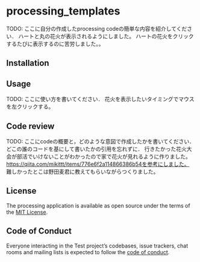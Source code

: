 # processing_templates

TODO: ここに自分の作成したprocessing codeの簡単な内容を紹介してください．
ハートと丸の花火が表示されるようにしました。
ハートの花火をクリックするたびに表示するのに苦労しました。。

## Installation

## Usage

TODO: ここに使い方を書いてください．
花火を表示したいタイミングでマウスを左クリックする。

## Code review

TODO: ここにcodeの概要と，どのような意図で作成したかを書いてください．
どこの誰のコードを基にして書いたかの引用を忘れずに．
行きたかった花火大会が部活でいけないことがわかったので家で花火が見れるように作りました。
https://qiita.com/mikittt/items/776e6f2a114866386b54を参考にしました。
難しかったとこは野田麦君に教えてもらいながらつくりました。

## License

The processing application is available as open source under the terms of the [MIT License](https://opensource.org/licenses/MIT).

## Code of Conduct

Everyone interacting in the Test project’s codebases, issue trackers, chat rooms and mailing lists is expected to follow the [code of conduct](https://github.com/[USERNAME]/processing_templates/blob/master/CODE_OF_CONDUCT.md).
